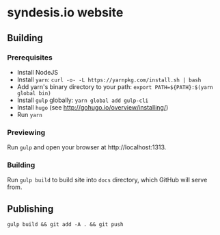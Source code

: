 # syndesis.io website

## Building

### Prerequisites
* Install NodeJS
* Install `yarn`: `curl -o- -L https://yarnpkg.com/install.sh | bash`
* Add yarn's binary directory to your path: `export PATH=${PATH}:$(yarn global bin)`
* Install `gulp` globally: `yarn global add gulp-cli`
* Install `hugo` (see http://gohugo.io/overview/installing/)
* Run `yarn`

### Previewing
Run `gulp` and open your browser at http://localhost:1313.

### Building
Run `gulp build` to build site into `docs` directory, which GitHub will serve from.

## Publishing
`gulp build && git add -A . && git push`
